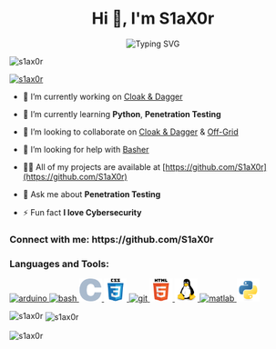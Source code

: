 <h1 align="center">Hi 👋, I'm S1aX0r</h1>

<div align="center">
  <img src="https://readme-typing-svg.herokuapp.com?font=Fira+Code&pause=1000&color=F7F7F7&center=true&vCenter=true&width=435&lines=Penetration+Tester;OSINT;OPSEC+Enthusiast;Privacy+Advocate;FOSS+Contributor" alt="Typing SVG" />
</div>

<p align="left"> <img src="https://komarev.com/ghpvc/?username=s1ax0r&label=Profile%20views&color=0e75b6&style=flat" alt="s1ax0r" /> </p>

<p align="left"> <a href="https://github.com/ryo-ma/github-profile-trophy"><img src="https://github-profile-trophy.vercel.app/?username=s1ax0r" alt="s1ax0r" /></a> </p>

- 🔭 I’m currently working on [Cloak & Dagger](https://github.com/S1aX0r/Cloak-Dagger)

- 🌱 I’m currently learning **Python**, **Penetration Testing**

- 👯 I’m looking to collaborate on [Cloak & Dagger](https://github.com/S1aX0r/Cloak-Dagger) & [Off-Grid](https://github.com/S1aX0r/Off-Grid)

- 🤝 I’m looking for help with [Basher](https://github.com/S1aX0r/Basher)

- 👨‍💻 All of my projects are available at [https://github.com/S1aX0r](https://github.com/S1aX0r)

- 💬 Ask me about **Penetration Testing**

- ⚡ Fun fact **I love Cybersecurity**

<h3 align="left">Connect with me: https://github.com/S1aX0r</h3>
<p align="left">
</p>

<h3 align="left">Languages and Tools:</h3>
<p align="left"> <a href="https://www.arduino.cc/" target="_blank" rel="noreferrer"> <img src="https://cdn.worldvectorlogo.com/logos/arduino-1.svg" alt="arduino" width="40" height="40"/> </a> <a href="https://www.gnu.org/software/bash/" target="_blank" rel="noreferrer"> <img src="https://www.vectorlogo.zone/logos/gnu_bash/gnu_bash-icon.svg" alt="bash" width="40" height="40"/> </a> <a href="https://www.cprogramming.com/" target="_blank" rel="noreferrer"> <img src="https://raw.githubusercontent.com/devicons/devicon/master/icons/c/c-original.svg" alt="c" width="40" height="40"/> </a> <a href="https://www.w3schools.com/css/" target="_blank" rel="noreferrer"> <img src="https://raw.githubusercontent.com/devicons/devicon/master/icons/css3/css3-original-wordmark.svg" alt="css3" width="40" height="40"/> </a> <a href="https://git-scm.com/" target="_blank" rel="noreferrer"> <img src="https://www.vectorlogo.zone/logos/git-scm/git-scm-icon.svg" alt="git" width="40" height="40"/> </a> <a href="https://www.w3.org/html/" target="_blank" rel="noreferrer"> <img src="https://raw.githubusercontent.com/devicons/devicon/master/icons/html5/html5-original-wordmark.svg" alt="html5" width="40" height="40"/> </a> <a href="https://www.linux.org/" target="_blank" rel="noreferrer"> <img src="https://raw.githubusercontent.com/devicons/devicon/master/icons/linux/linux-original.svg" alt="linux" width="40" height="40"/> </a> <a href="https://www.mathworks.com/" target="_blank" rel="noreferrer"> <img src="https://upload.wikimedia.org/wikipedia/commons/2/21/Matlab_Logo.png" alt="matlab" width="40" height="40"/> </a> <a href="https://www.python.org" target="_blank" rel="noreferrer"> <img src="https://raw.githubusercontent.com/devicons/devicon/master/icons/python/python-original.svg" alt="python" width="40" height="40"/> </a> </p>

<p><img align="left" src="https://github-readme-stats.vercel.app/api/top-langs?username=s1ax0r&show_icons=true&locale=en&layout=compact" alt="s1ax0r" /></p>

<p>&nbsp;<img align="center" src="https://github-readme-stats.vercel.app/api?username=s1ax0r&show_icons=true&locale=en" alt="s1ax0r" /></p>

<p><img align="center" src="https://github-readme-streak-stats.herokuapp.com/?user=s1ax0r&" alt="s1ax0r" /></p>

